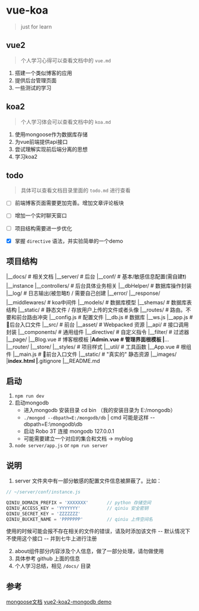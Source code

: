 # vue-koa

> just for learn

## vue2

> 个人学习心得可以查看文档中的 `vue.md` 

1. 搭建一个类似博客的应用
2. 提供后台管理页面
3. 一些测试的学习

## koa2

> 个人学习体会可以查看文档中的 `koa.md` 

1. 使用mongoose作为数据库存储
2. 为vue前端提供api接口
3. 尝试理解实现前后端分离的思想
4. 学习koa2

## todo

> 具体可以查看文档目录里面的 `todo.md` 进行查看

- [ ] 前端博客页面需要更加完善。增加文章评论板块
- [ ] 增加一个实时聊天窗口
- [ ] 项目结构需要进一步优化

- [x] 掌握 `directive` 语法，并实验简单的一个demo


## 项目结构

|__docs/              # 相关文档
|__server/            # 后台
    |__conf/          # 基本/敏感信息配置(需自建❗)
        |__instance
    |__controllers/   # 后台具体业务相关
    |__dbHelper/      # 数据库操作封装
    |__log/           # 日志输出(被忽略❗) / 需要自己创建
        |__error/
        |__response/
    |__middlewares/   # koa中间件
    |__models/        # 数据库模型
    |__shemas/        # 数据库表结构
    |__static/        # 静态文件 / 存放用户上传的文件或者头像
    |__routes/        # 路由。不要和前台路由冲突
    |__config.js      # 配置文件
    |__db.js          # 数据库
    |__ws.js
    |__app.js         # 🛑后台入口文件
|__src/               # 前台
    |__asset/         # Webpacked 资源
    |__api/           # 接口调用封装
    |__components/    # 通用组件
    |__directive/     # 自定义指令
    |__filter/        # 过滤器
    |__page/
        |__Blog.vue   # 博客根模板
        |__Admin.vue  # 管理界面根模板
        |__...
    |__router/
    |__store/
    |__styles/        # 项目样式
    |__util/          # 工具函数
    |__App.vue        # 根组件
    |__main.js        # 🔵前台入口文件
|__static/            # "真实的" 静态资源
    |__images/
|__index.html
|__.gitignore
|__README.md

## 启动

1. `npm run dev`
2. 启动mongodb
    * 进入mongodb 安装目录 cd bin  （我的安装目录为 E:/mongodb）
    * `./mongod --dbpath=E:/mongodb/db` | cmd 可能是这样 --dbpath=E:\mongodb\db
    * 启动 Robo 3T 连接 mongodb 127.0.0.1
    * 可能需要建立一个对应的集合和文档 -> myblog
3. `node server/app.js` or `npm run server`

## 说明

1. server 文件夹中有一部分敏感的配置文件信息被屏蔽了。比如：

```js
// ~/server/conf/instance.js

QINIU_DOMAIN_PREFIX = 'XXXXXXX'       // python 存储空间
QINIU_ACCESS_KEY = 'YYYYYYY'          // qiniu 安全密钥
QINIU_SECRET_KEY = 'ZZZZZZZ'
QINIU_BUCKET_NAME = 'PPPPPPP'         // qiniu 上传空间名
```

使用的时候可能会报不存在相关的文件的错误，请及时添加该文件 -- 默认情况下不使用这个接口 -- 并到七牛上进行注册

2. about组件部分内容涉及个人信息，做了一部分处理，请勿做使用
3. 具体参考 github 上面的信息
4. 个人学习总结，相见 `/docs/` 目录

## 参考

[mongoose文档](http://mongoosejs.com/docs/connections.html)
[vue2-koa2-mongodb demo](https://juejin.im/post/58f99b3cac502e006395e6e7)
